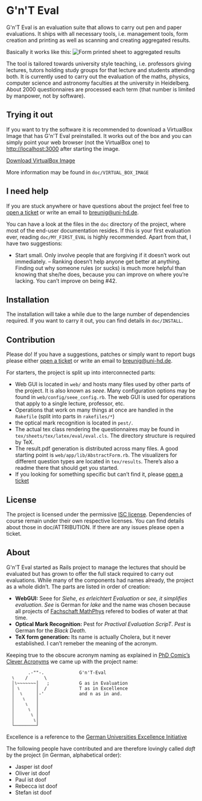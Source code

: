G'n'T Eval
==========

G'n'T Eval is an evaluation suite that allows to carry out pen and paper 
evaluations. It ships with all necessary tools, i.e. management tools, form 
creation and printing as well as scanning and creating aggregated results.

Basically it works like this:
![Form printed sheet to aggregated results](http://b.uni-hd.de/gnt-eval/transform.png)

The tool is tailored towards university style teaching, i.e. professors giving 
lectures, tutors holding study groups for that lecture and students attending 
both. It is currently used to carry out the evaluation of the maths, physics, 
computer science and astronomy faculties at the university in Heidelberg. About 
2000 questionnaires are processed each term (that number is limited by manpower, 
not by software).


Trying it out
-------------

If you want to try the software it is recommended to download a VirtualBox Image 
that has G'n'T Eval preinstalled. It works out of the box and you can simply point 
your web browser (not the VirtualBox one) to <http://localhost:3000> after 
starting the image.

[Download VirtualBox Image](http://b.uni-hd.de/gnt-eval/virtualboximg.html)

More information may be found in `doc/VIRTUAL_BOX_IMAGE`


I need help
-----------

If you are stuck anywhere or have questions about the project feel free to [open a 
ticket](https://github.com/breunigs/gnt-eval/issues/new) or write an email to 
<breunig@uni-hd.de>.

You can have a look at the files in the `doc` directory of the project, where most 
of the end-user documentation resides. If this is your first evaluation ever, 
reading `doc/MY_FIRST_EVAL` is highly recommended. Apart from that, I have two 
suggestions:

- Start small. Only involve people that are forgiving if it doesn’t work out 
immediately.
– Ranking doesn’t help anyone get better at anything. Finding out why 
someone rules (or sucks) is much more helpful than knowing that she/he does, 
because you can improve on where you’re lacking. You can’t improve on being #42.


Installation
------------

The installation will take a while due to the large number of dependencies 
required. If you want to carry it out, you can find details in `doc/INSTALL`.


Contribution
------------

Please do! If you have a suggestions, patches or simply want to report bugs please 
either [open a ticket](https://github.com/breunigs/gnt-eval/issues/new) or write 
an email to <breunig@uni-hd.de>.

For starters, the project is split up into interconnected parts:
- Web GUI is located in `web/` and hosts many files used by other parts of the 
project. It is also known as _seee_. Many configuration options may be found in 
`web/config/seee_config.rb`. The web GUI is used for operations that apply to a 
single lecture, professor, etc.
- Operations that work on many things at once are handled in the `Rakefile` (split 
into parts in `rakefiles/*`)
- the optical mark recognition is located in `pest/`.
- The actual tex class rendering the questionnaires may be found in 
`tex/sheets/tex/latex/eval/eval.cls`. The directory structure is required by TeX.
- The result.pdf generation is distributed across many files. A good starting 
point is `web/app/lib/AbstractForm.rb`. The visualizers for different question 
types are located in `tex/results`. There’s also a readme there that should get 
you started.
- If you looking for something specific but can’t find it, please
[open a ticket](https://github.com/breunigs/gnt-eval/issues/new)


License
-------

The project is licensed under the permissive [ISC 
license](https://en.wikipedia.org/wiki/ISC_license). Dependencies of course remain 
under their own respective licenses. You can find details about those in 
doc/ATTRIBUTION. If there are any issues please open a ticket.


About
-----

G'n'T Eval started as Rails project to manage the lectures that should be 
evaluated but has grown to offer the full stack required to carry out evaluations. 
While many of the components had names already, the project as a whole didn’t. The 
parts are listed in order of creation:

- **WebGUI:** Seee for _Siehe, es erleichtert Evaluation_ or _see, it simplifies 
evaluation_. _See_ is German for _lake_ and the name was chosen because all 
projects of [Fachschaft MathPhys](http://mathphys.fsk.uni-heidelberg.de/) refered 
to bodies of water at that time.
- **Optical Mark Recognition:** Pest for _Practival Evaluation ScripT_. _Pest_ is 
German for the _Black Death_.
- **TeX form generation:** Its name is actually Cholera, but it never established. I 
can’t remeber the meaning of the acronym.

Keeping true to the obscure acronym naming as explained in [PhD Comic’s Clever 
Acronyms](http://www.phdcomics.com/comics.php?f=1100) we came up with the project 
name:


            .-""-.             G'n'T-Eval
      ⑊    /      \             
      │⑊~~~~~~~│   ;           G as in Evaluation
      │ ⑊      │  /            T as in Excellence
      │  ⑊     │-'             and n as in and.
      │   ⑊    │
      │    ⑊   │
      │     ⑊  │
      │      ⑊ │
      │       ⑊│
      └────────┘

Excellence is a reference to the [German Universities Excellence 
Initiative](https://en.wikipedia.org/wiki/German_Universities_Excellence_Initiative)

The following people have contributed and are therefore lovingly called _daft_ by
the project (in German, alphabetical order):
- Jasper ist doof
- Oliver ist doof
- Paul ist doof
- Rebecca ist doof
- Stefan ist doof
